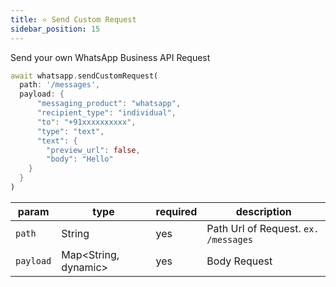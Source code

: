 ```yaml
---
title: ⭐ Send Custom Request
sidebar_position: 15
---
```


Send your own WhatsApp Business API Request

```dart
await whatsapp.sendCustomRequest(
  path: '/messages',
  payload: {
      "messaging_product": "whatsapp",
      "recipient_type": "individual",
      "to": "+91xxxxxxxxxx",
      "type": "text",
      "text": {
        "preview_url": false,
        "body": "Hello"
    }
  }
)
```

| param     | type                   | required | description                          |
| --------- | ---------------------- | -------- | ------------------------------------ |
| `path`    | String                 | yes      | Path Url of Request. `ex. /messages` |
| `payload` | Map\<String, dynamic\> | yes      | Body Request                         |
